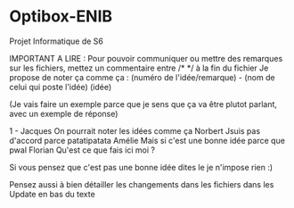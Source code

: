 # Optibox-ENIB
Projet Informatique de S6

IMPORTANT A LIRE :
Pour pouvoir communiquer ou mettre des remarques sur les fichiers, mettez un commentaire entre /* */ à la fin du fichier
Je propose de noter ça comme ça : 
(numéro de l'idée/remarque) - (nom de celui qui poste l'idée)
(idée)

(Je vais faire un exemple parce que je sens que ça va être plutot parlant, avec un exemple de réponse)

1 - Jacques
On pourrait noter les idées comme ça
  Norbert
  Jsuis pas d'accord parce patatipatata
  Amélie
  Mais si c'est une bonne idée parce que pwal
  Florian
  Qu'est ce que fais ici moi ?
  
Si vous pensez que c'est pas une bonne idée dites le je n'impose rien :)

Pensez aussi à bien détailler les changements dans les fichiers dans les Update en bas du texte
